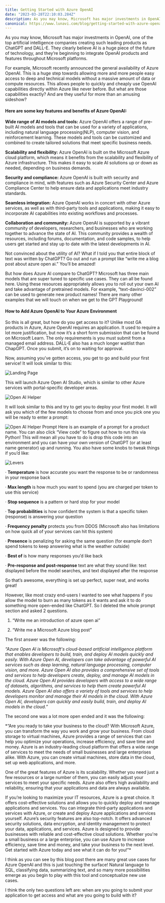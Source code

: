 ```yaml
---
title: Getting Started with Azure OpenAI
date: "2023-03-28T22:10:03.284Z"
description: As you may know, Microsoft has major investments in OpenAI, one of the top artificial intelligence companies creating such leading products as ChatGPT and DALL-E. They clearly believe AI is a huge piece of the future of technology, and they’re beginning to integrate OpenAI products and features throughout Microsoft platforms.
canonical: https://www.lunavi.com/blog/getting-started-with-azure-openai
---
```


As you may know, Microsoft has major investments in OpenAI, one of the top artificial intelligence companies creating such leading products as ChatGPT and DALL-E. They clearly believe AI is a huge piece of the future of technology, and they’re beginning to integrate OpenAI products and features throughout Microsoft platforms.

For example, Microsoft recently announced the general availability of Azure OpenAI. This is a huge step towards allowing more and more people easy access to deep and technical models without a massive amount of data or compute resources. This allows people to quickly and cheaply use OpenAI capabilities directly within Azure like never before. But what are those capabilities exactly? And are they useful for more than an amusing sideshow?

#### Here are some key features and benefits of Azure OpenAI:
**Wide range of AI models and tools:** Azure OpenAI offers a range of pre-built AI models and tools that can be used for a variety of applications, including natural language processing(NLP), computer vision, and reinforcement learning. These models and tools can be customized and combined to create tailored solutions that meet specific business needs.

**Scalability and flexibility:** Azure OpenAI is built on the Microsoft Azure cloud platform, which means it benefits from the scalability and flexibility of Azure infrastructure. This makes it easy to scale AI solutions up or down as needed, depending on business demands.

**Security and compliance:** Azure OpenAI is built with security and compliance in mind, with features such as Azure Security Center and Azure Compliance Center to help ensure data and applications meet industry standards.

**Seamless integration:** Azure OpenAI works in concert with other Azure services, as well as with third-party tools and applications, making it easy to incorporate AI capabilities into existing workflows and processes.

**Collaboration and community:** Azure OpenAI is supported by a vibrant community of developers, researchers, and businesses who are working together to advance the state of AI. This community provides a wealth of resources, including forums, documentation, and code samples, to help users get started and stay up to date with the latest developments in AI.

Not convinced about the utility of AI? What if I told you that entire block of text was written by ChatGPT? Go out and run a prompt like “write me a blog post about azure open ai.” You’ll be amazed!

But how does Azure AI compare to ChatGPT? Microsoft has three main models that are super tuned to specific use cases. They can all be found here. Using these resources appropriately allows you to roll out your own AI and take advantage of pretrained models. For example, “text-davinci-002” can be used to generate new product names! There are many other examples that we will touch on when we get to the GPT Playground!

#### How to Add Azure OpenAI to Your Azure Environment
So this is all great, but how do you get access to it? Unlike most GA products in Azure, Azure OpenAI requires an application. It used to require a lot more justification, but now it’s a short form submission that can be found on Microsoft Learn. The only requirements is you must submit from a managed email address. DALL-E also has a much longer waitlist than ChapGPT. Once you submit, it’s on to waiting for approval.

Now, assuming you’ve gotten access, you get to go and build your first service! It will look similar to this:


![Landing Page](./ai1.png)


This will launch Azure Open AI Studio, which is similar to other Azure services with portal-specific developer areas.

![Open AI Helper](./ai2.png)

It will look similar to this and try to get you to deploy your first model. It will ask you which of the few models to choose from and once you pick one you will be ready to enter a prompt:

![Open AI Helper Prompt](./ai3.png)
Here is an example of a prompt for a product name.
You can also click “View code” to figure out how to run this via Python! This will mean all you have to do is drop this code into an environment and you can have your own version of ChatGPT (or at least name generator) up and running. You also have some knobs to tweak things if you’d like:

![Levers](./ai4.png)

·       **Temperature** is how accurate you want the response to be or randomness in your response back

·       **Max length** is how much you want to spend (you are charged per token to use this service)

·      **Stop sequence** is a pattern or hard stop for your model

·       **Top probabilities** is how confident the system is that a specific token (response) is answering your question

·       **Frequency penalty** protects you from DDOS (Microsoft also has limitations on how quick all of your services can hit this system)

·       **Presence** is penalizing for asking the same question (for example don’t spend tokens to keep answering what is the weather outside)

·       **Best of** is how many responses you’d like back

·       **Pre-response and post-response** text are what they sound like: text displayed before the model searches, and text displayed after the response

So that’s awesome, everything is set up perfect, super neat, and works great!

However, like most crazy end-users I wanted to see what happens if you allow the model to burn as many tokens as it wants and ask it to do something more open-ended like ChatGPT. So I deleted the whole prompt section and asked 2 questions.

1.    “Write me an introduction of azure open ai”

2.    “Write me a Microsoft Azure blog post”

The first answer was the following:

*“Azure Open AI is Microsoft's cloud-based artificial intelligence platform that enables developers to build, train, and deploy AI models quickly and easily. With Azure Open AI, developers can take advantage of powerful AI services such as deep learning, natural language processing, computer vision, and more. Azure Open AI also provides a comprehensive set of tools and services to help developers create, deploy, and manage AI models in the cloud. Azure Open AI provides developers with access to a wide range of datasets, algorithms, and services to help them create powerful AI models. Azure Open AI also offers a variety of tools and services to help developers monitor and manage their AI models in the cloud. With Azure Open AI, developers can quickly and easily build, train, and deploy AI models in the cloud.”*

The second one was a lot more open ended and it was the following:

*“Are you ready to take your business to the cloud? With Microsoft Azure, you can transform the way you work and grow your business. From cloud storage to virtual machines, Azure provides a range of services that can help you optimize your operations, increase efficiency, and save time and money. Azure is an industry-leading cloud platform that offers a wide range of services to meet the needs of small businesses and large enterprises alike. With Azure, you can create virtual machines, store data in the cloud, set up web applications, and more.

One of the great features of Azure is its scalability. Whether you need just a few resources or a large number of them, you can easily adjust your services to meet your specific needs. Azure also offers high availability and reliability, ensuring that your applications and data are always available.

If you’re looking to maximize your IT resources, Azure is a great choice. It offers cost-effective solutions and allows you to quickly deploy and manage applications and services. You can integrate third-party applications and services with Azure, or create and deploy Azure applications and services yourself. Azure’s security features are also top-notch. It offers advanced security solutions, data encryption, and identity management to protect your data, applications, and services. Azure is designed to provide businesses with reliable and cost-effective cloud solutions. Whether you're a small business or a large enterprise, you can use Azure to increase efficiency, save time and money, and take your business to the next level. Get started with Azure today and see what it can do for you!”*

I think as you can see by this blog post there are many great use cases for Azure OpenAI and this is just touching the surface! Natural language to SQL, classifying data, summarizing text, and so many more possibilities emerge as you begin to play with this tool and conceptualize new use cases.

I think the only two questions left are: when are you going to submit your application to get access and what are you going to build with it?